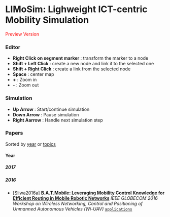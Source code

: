 # LIMoSim: Lighweight ICT-centric Mobility Simulation

<span style="color:red">Preview Version</span>

### Editor
- **Right Click on segment marker** : transform the marker to a node
- **Shift + Left Click** : create a new node and link it to the selected one
- **Shift + Right Click** : create a link from the selected node
- **Space** : center map
- **+** : Zoom in
- **-** : Zoom out

### Simulation
- **Up Arrow** : Start/continue simulation
- **Down Arrow** : Pause simulation
- **Right Aarrow** : Handle next simulation step


### Papers

Sorted by [year](#year) or [topics](#topics)

#### Year

##### 2017


##### 2016
   - [[Sliwa2016a](#Sliwa2016a)] [**B.A.T.Mobile: Leveraging Mobility Control Knowledge for Efficient Routing in Mobile Robotic Networks**](https://arxiv.org/abs/1607.01223) *IEEE GLOBECOM 2016 Workshop on Wireless Networking, Control and Positioning of Unmanned Autonomous Vehicles (Wi-UAV)* [`applications`](#applications)
